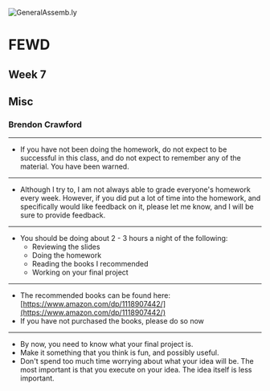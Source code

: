 ![GeneralAssemb.ly](img/icons/FEWD_Logo.png)

# FEWD
## Week 7
## Misc
### Brendon Crawford

---

* If you have not been doing the homework, do not expect to be successful
  in this class, and do not expect to remember any of the material.  You
  have been warned.

---

* Although I try to, I am not always able to grade everyone's homework
  every week.  However, if you did put a lot of time into the homework,
  and specifically would like feedback on it, please let me know, and I will
  be sure to provide feedback.

---

* You should be doing about 2 - 3 hours a night of the following:
    * Reviewing the slides
    * Doing the homework
    * Reading the books I recommended
    * Working on your final project

---

* The recommended books can be found here:
  [https://www.amazon.com/dp/1118907442/](https://www.amazon.com/dp/1118907442/)
* If you have not purchased the books, please do so now

---

* By now, you need to know what your final project is.
* Make it something that you think is fun, and possibly useful.
* Don't spend too much time worrying about what your idea will be.
  The most important is that you execute on your idea.  The idea itself
  is less important.

